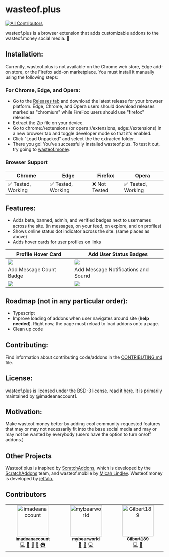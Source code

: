 # wasteof.plus
<!-- ALL-CONTRIBUTORS-BADGE:START - Do not remove or modify this section -->
[![All Contributors](https://img.shields.io/badge/all_contributors-3-orange.svg?style=flat-square)](#contributors-)
<!-- ALL-CONTRIBUTORS-BADGE:END -->
wasteof.plus is a browser extension that adds customizable addons to the wasteof.money social media. 🌠

## Installation:
Currently, wasteof.plus is not available on the Chrome web store, Edge add-on store, or the Firefox add-on marketplace. You must install it manually using the following steps:

### For Chrome, Edge, and Opera:
- Go to the [Releases tab](https://github.com/imadeanaccount1/wasteof.plus/releases) and download the latest release for your browser platform. Edge, Chrome, and Opera users should download releases marked as "chromium" while FireFox users should use "firefox" releases.
- Extract the Zip file on your device.
- Go to chrome://extensions (or opera://extensions, edge://extensions) in a new browser tab and toggle developer mode so that it's enabled.
- Click "Load Unpacked" and select the the extracted folder.
- There you go! You've successfully installed wasteof.plus. To test it out, try going to [wasteof.money](https://wasteof.money).

### Browser Support
|  Chrome  |  Edge  |  Firefox  |  Opera  |
| -------- | ------ | --------- | -------- |
| ✅ Tested, Working  | ✅ Tested, Working | ❌ Not Tested | ✅ Tested, Working |


## Features:
- Adds beta, banned, admin, and verified badges next to usernames across the site. (in messages, on your feed, on explore, and on profiles)
- Shows online status dot indicator across the site. (same places as above)
- Adds hover cards for user profiles on links

<!--- ![followsyoubadge - Copy (3)](https://github.com/imadeanaccount1/wasteof.plus/assets/138229538/1c4c32bb-8951-4055-b820-9b9ebd545167)
![Screenshot2023070714](https://github.com/imadeanaccount1/wasteof.plus/assets/138229538/73f53d4a-91e3-4cd7-996f-d49fb1ad1b47) -->


|  Profile Hover Card  | Add User Status Badges |
| ------------- | ------------- |
| <img src="https://github.com/imadeanaccount1/wasteof.plus/assets/138229538/afba9f8f-5706-4f15-b76d-da186eca57ec](https://github.com/imadeanaccount1/wasteof.plus/assets/138229538/1c4c32bb-8951-4055-b820-9b9ebd545167"></img> | <img src="https://github.com/imadeanaccount1/wasteof.plus/assets/138229538/73f53d4a-91e3-4cd7-996f-d49fb1ad1b47"></img>  |
|  Add Message Count Badge  | Add Message Notifications and Sound |
| <img src="https://github.com/imadeanaccount1/wasteof.plus/assets/138229538/6e80bb6c-b3f2-456d-abe4-c027c076ffce"></img> | <img src="https://github.com/imadeanaccount1/wasteof.plus/assets/138229538/fe114624-4bac-469a-a4d8-a9dc0c290673"></img> |

## Roadmap (not in any particular order):
- Typescript
- Improve loading of addons when user navigates around site (**help needed**). Right now, the page must reload to load addons onto a page.
- Clean up code

## Contributing:
Find information about contributing code/addons in the [CONTRIBUTING.md](CONTRIBUTING.md) file.

## License:
wasteof.plus is licensed under the BSD-3 license. read it [here](LICENSE). It is primarily maintained by @imadeanaccount1.

## Motivation:
Make wasteof.money better by adding cool community-requested features that may or may not necessarily fit into the base social media and may or may not be wanted by everybody (users  have the option to turn on/off addons.)

## Other Projects
Wasteof.plus is inspired by [ScratchAddons](https://github.com/ScratchAddons/ScratchAddons), which is developed by the [ScratchAddons](https://github.com/ScratchAddons) team, and wasteof.mobile by [Micah Lindley](https://github.com/micahlt). Wasteof.money is developed by [jeffalo.](https://github.com/jeffalo)


## Contributors

<!-- ALL-CONTRIBUTORS-LIST:START - Do not remove or modify this section -->
<!-- prettier-ignore-start -->
<!-- markdownlint-disable -->
<table>
  <tbody>
    <tr>
      <td align="center" valign="top" width="14.28%"><a href="https://github.com/imadeanaccount1"><img src="https://avatars.githubusercontent.com/u/138229538?v=4?s=100" width="100px;" alt="imadeanaccount"/><br /><sub><b>imadeanaccount</b></sub></a><br /><a href="https://github.com/imadeanaccount1/wasteof.plus/commits?author=imadeanaccount1" title="Code">💻</a> <a href="#design-imadeanaccount1" title="Design">🎨</a> <a href="#ideas-imadeanaccount1" title="Ideas, Planning, & Feedback">🤔</a> <a href="#maintenance-imadeanaccount1" title="Maintenance">🚧</a> <a href="#infra-imadeanaccount1" title="Infrastructure (Hosting, Build-Tools, etc)">🚇</a></td>
      <td align="center" valign="top" width="14.28%"><a href="https://github.com/mybearworld"><img src="https://avatars.githubusercontent.com/u/130385691?v=4?s=100" width="100px;" alt="mybearworld"/><br /><sub><b>mybearworld</b></sub></a><br /><a href="https://github.com/imadeanaccount1/wasteof.plus/issues?q=author%3Amybearworld" title="Bug reports">🐛</a> <a href="#ideas-mybearworld" title="Ideas, Planning, & Feedback">🤔</a> <a href="https://github.com/imadeanaccount1/wasteof.plus/commits?author=mybearworld" title="Code">💻</a></td>
      <td align="center" valign="top" width="14.28%"><a href="https://github.com/Gilbert189"><img src="https://avatars.githubusercontent.com/u/57717273?v=4?s=100" width="100px;" alt="Gilbert189"/><br /><sub><b>Gilbert189</b></sub></a><br /><a href="https://github.com/imadeanaccount1/wasteof.plus/commits?author=Gilbert189" title="Code">💻</a> <a href="#ideas-Gilbert189" title="Ideas, Planning, & Feedback">🤔</a></td>
    </tr>
  </tbody>
</table>

<!-- markdownlint-restore -->
<!-- prettier-ignore-end -->

<!-- ALL-CONTRIBUTORS-LIST:END -->
<!-- prettier-ignore-start -->
<!-- markdownlint-disable -->

<!-- markdownlint-restore -->
<!-- prettier-ignore-end -->

<!-- ALL-CONTRIBUTORS-LIST:END -->
